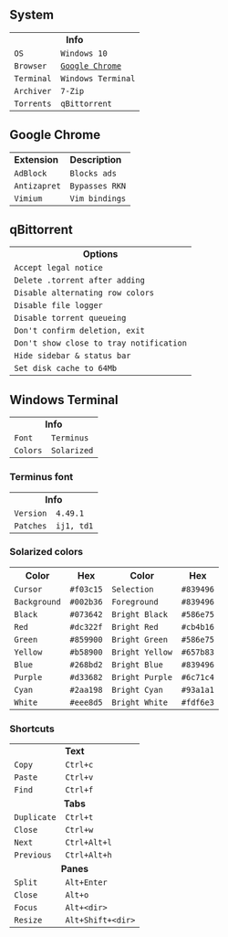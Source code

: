 <h2>System</h2>

<table>
  <tr>
    <td align="center" colspan="2"><b>Info</b></td>
  </tr>
  <tr></tr>
  <tr>
    <td><code>OS</code></td>
    <td><code>Windows 10</code></td>
  </tr>
  <tr></tr>
  <tr>
    <td><code>Browser</code></td>
    <td><code><a href="https://github.com/cy6x/dots/tree/main/Windows#google-chrome">Google Chrome</a></code></td>
  </tr>
  <tr></tr>
  <tr>
    <td><code>Terminal</code></td>
    <td><code>Windows Terminal</code></td>
  </tr>
  <tr></tr>
  <tr>
    <td><code>Archiver</code></td>
    <td><code>7-Zip</code></td>
  </tr>
  <tr></tr>
  <tr>
    <td><code>Torrents</code></td>
    <td><code>qBittorrent</code></td>
  </tr>
</table>

<h2>Google Chrome</h2>

<table>
  <tr>
    <td><b>Extension</b></td>
    <td><b>Description</b></td>
  </tr>
  <tr></tr>
  <tr>
    <td><code>AdBlock</code></td>
    <td><code>Blocks ads</code></td>
  </tr>
  <tr></tr>
  <tr>
    <td><code>Antizapret</code></td>
    <td><code>Bypasses RKN</code></td>
  </tr>
  <tr></tr>
  <tr>
    <td><code>Vimium</code></td>
    <td><code>Vim bindings</code></td>
  </tr>
</table>

<h2>qBittorrent</h2>

<table>
  <tr>
    <td align="center" colspan="2"><b>Options</b></td>
  </tr>
  <tr></tr>
  <tr>
    <td><code>Accept legal notice</code></td>
  </tr>
  <tr></tr>
  <tr>
    <td><code>Delete .torrent after adding</code></td>
  </tr>
  <tr></tr>
  <tr>
    <td><code>Disable alternating row colors</code></td>
  </tr>
  <tr></tr>
  <tr>
    <td><code>Disable file logger</code></td>
  </tr>
  <tr></tr>
  <tr>
    <td><code>Disable torrent queueing</code></td>
  </tr>
  <tr></tr>
  <tr>
    <td><code>Don't confirm deletion, exit</code></td>
  </tr>
  <tr></tr>
  <tr>
    <td><code>Don't show close to tray notification</code></td>
  </tr>
  <tr></tr>
  <tr>
    <td><code>Hide sidebar & status bar</code></td>
  </tr>
  <tr></tr>
  <tr>
    <td><code>Set disk cache to 64Mb</code></td>
  </tr>
</table>

<h2>Windows Terminal</h2>

<table>
  <tr>
    <td align="center" colspan="2"><b>Info</b></td>
  </tr>
  <tr></tr>
  <tr>
    <td><code>Font</code></td>
    <td><code>Terminus</code></td>
  </tr>
  <tr></tr>
  <tr>
    <td><code>Colors</code></td>
    <td><code>Solarized</code></td>
  </tr>
</table>

<h3>Terminus font</h3>

<table>
  <tr>
    <td align="center" colspan="2"><b>Info</b></td>
  </tr>
  <tr></tr>
  <tr>
    <td><code>Version</code></td>
    <td><code>4.49.1</code></td>
  </tr>
  <tr></tr>
  <tr>
    <td><code>Patches</code></td>
    <td><code>ij1, td1</code></td>
  </tr>
</table>

<h3>Solarized colors</h3>

<table>
  <tr>
    <th>Color</th>
    <th>Hex</th>
    <th>Color</th>
    <th>Hex</th>
  </tr>
  <tr></tr>
  <tr>
    <td><code>Cursor</code></td>
    <td><code>#f03c15</code></td>
    <td><code>Selection</code></td>
    <td><code>#839496</code></td>
  </tr>
  <tr></tr>
  <tr>
    <td><code>Background</code></td>
    <td><code>#002b36</code></td>
    <td><code>Foreground</code></td>
    <td><code>#839496</code></td>
  </tr>
  <tr></tr>
  <tr>
    <td><code>Black</code></td>
    <td><code>#073642</code></td>
    <td><code>Bright Black</td>
    <td><code>#586e75</td>
  </tr>
  <tr></tr>
  <tr>
    <td><code>Red</code></td>
    <td><code>#dc322f</code></td>
    <td><code>Bright Red</td>
    <td><code>#cb4b16</td>
  </tr>
  <tr></tr>
  <tr>
    <td><code>Green</code></td>
    <td><code>#859900</code></td>
    <td><code>Bright Green</code></td>
    <td><code>#586e75</code></td>
  </tr>
  <tr></tr>
  <tr>
    <td><code>Yellow</code></td>
    <td><code>#b58900</code></td>
    <td><code>Bright Yellow</code></td>
    <td><code>#657b83</code></td>
  </tr>
  <tr></tr>
  <tr>
    <td><code>Blue</code></td>
    <td><code>#268bd2</code></td>
    <td><code>Bright Blue</code></td>
    <td><code>#839496</code></td>
  </tr>
  <tr></tr>
  <tr>
    <td><code>Purple</code></td>
    <td><code>#d33682</code></td>
    <td><code>Bright Purple</code></td>
    <td><code>#6c71c4</code></td>
  </tr>
  <tr></tr>
  <tr>
    <td><code>Cyan</code></td>
    <td><code>#2aa198</code></td>
    <td><code>Bright Cyan</code></td>
    <td><code>#93a1a1</code></td>
  </tr>
  <tr></tr>
  <tr>
    <td><code>White</code></td>
    <td><code>#eee8d5</code></td>
    <td><code>Bright White</code></td>
    <td><code>#fdf6e3</code></td>
  </tr>
</table>

<h3>Shortcuts</h3>

<table>
  <tr>
    <td align="center" colspan="2"><b>Text</b></td>
  </tr>
  <tr></tr>
  <tr>
    <td><code>Copy</code></td>
    <td><code>Ctrl+c</code></td>
  </tr>
  <tr></tr>
  <tr>
    <td><code>Paste</code></td>
    <td><code>Ctrl+v</code></td>
  </tr>
  <tr></tr>
  <tr>
    <td><code>Find</code></td>
    <td><code>Ctrl+f</code></td>
  </tr>
  <tr></tr>
  <tr>
    <td align="center" colspan="2"><b>Tabs</b></td>
  </tr>
  <tr></tr>
  <tr>
    <td><code>Duplicate</code></td>
    <td><code>Ctrl+t</code></td>
  </tr>
  <tr></tr>
  <tr>
    <td><code>Close</code></td>
    <td><code>Ctrl+w</code></td>
  </tr>
  <tr></tr>
  <tr>
    <td><code>Next</code></td>
    <td><code>Ctrl+Alt+l</code></td>
  </tr>
  <tr></tr>
  <tr>
    <td><code>Previous</code></td>
    <td><code>Ctrl+Alt+h</code></td>
  </tr>
  <tr></tr>
  <tr>
    <td align="center" colspan="2"><b>Panes</b></td>
  </tr>
  <tr></tr>
  <tr>
    <td><code>Split</code></td>
    <td><code>Alt+Enter</code></td>
  </tr>
  <tr></tr>
  <tr>
    <td><code>Close</code></td>
    <td><code>Alt+o</code></td>
  </tr>
  <tr></tr>
  <tr>
    <td><code>Focus</code></td>
    <td><code>Alt+&lt;dir&gt;</code></td>
  </tr>
  <tr></tr>
  <tr>
    <td><code>Resize</code></td>
    <td><code>Alt+Shift+&lt;dir&gt;</code></td>
  </tr>
</table>

